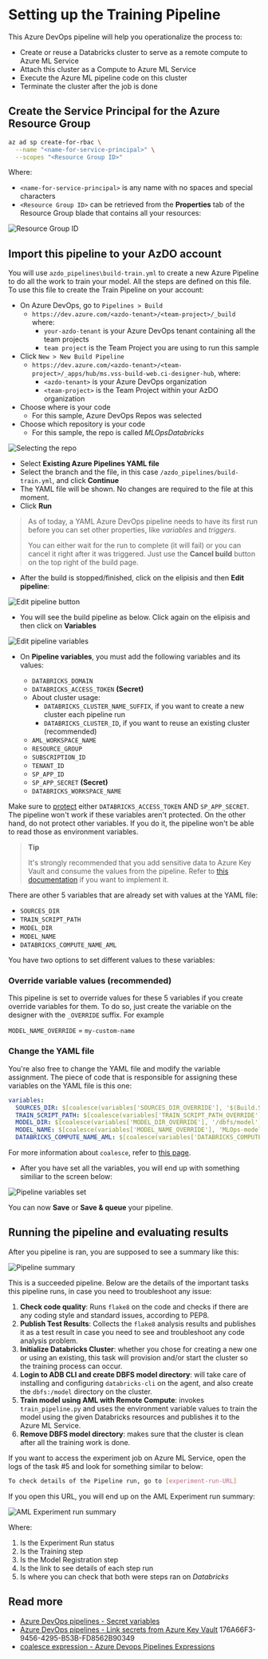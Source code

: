 # Setting up the Training Pipeline

This Azure DevOps pipeline will help you operationalize the process to:
- Create or reuse a Databricks cluster to serve as a remote
compute to Azure ML Service
- Attach this cluster as a Compute to Azure ML Service
- Execute the Azure ML pipeline code on this cluster
- Terminate the cluster after the job is done

## Create the Service Principal for the Azure Resource Group

```bash
az ad sp create-for-rbac \
  --name "<name-for-service-principal>" \
  --scopes "<Resource Group ID>"
```

Where:

- `<name-for-service-principal>` is any name with no
spaces and special characters
- `<Resource Group ID>` can be retrieved from the **Properties** tab of the
Resource Group blade that contains all your resources:

![Resource Group ID](images/training/02-resource-group-id.png)

## Import this pipeline to your AzDO account

You will use `azdo_pipelines\build-train.yml` to create a new Azure
Pipeline to do all the work to train your model. All the steps are defined
on this file. To use this file to create the Train Pipeline on your account:

- On Azure DevOps, go to `Pipelines > Build`
  - `https://dev.azure.com/<azdo-tenant>/<team-project>/_build` where:
    - `your-azdo-tenant` is your Azure DevOps tenant containing all
    the team projects
    - `team project` is the Team Project you are using to run this sample
- Click `New > New Build Pipeline`
  - `https://dev.azure.com/<azdo-tenant>/<team-project>/_apps/hub/ms.vss-build-web.ci-designer-hub`, where:
    - `<azdo-tenant>` is your Azure DevOps organization
    - `<team-project>` is the Team Project within your AzDO organization
- Choose where is your code
  - For this sample, Azure DevOps Repos was selected
- Choose which repository is your code
  - For this sample, the repo is called *MLOpsDatabricks*

![Selecting the repo](images/training/03-select-repo.png)

- Select **Existing Azure Pipelines YAML file**
- Select the branch and the file, in this case
`/azdo_pipelines/build-train.yml`, and click **Continue**
- The YAML file will be shown. No changes are required to the file at
this moment.
- Click **Run**

> As of today, a YAML Azure DevOps pipeline needs to have its first run before
> you can set other properties, like *variables* and *triggers*.
> 
> You can either wait for the run to complete (it will fail) or you can cancel
> it right after it was triggered. Just use the **Cancel build** button on the
> top right of the build page.

* After the build is stopped/finished, click on the elipisis
and then **Edit pipeline**:

![Edit pipeline button](images/training/04-edit-pipeline-button.png)

* You will see the build pipeline as below. Click again on the elipisis
and then click on **Variables**

![Edit pipeline variables](images/training/05-variables-button.png)

* On **Pipeline variables**, you must add the following
variables and its values:

  * `DATABRICKS_DOMAIN`
  * `DATABRICKS_ACCESS_TOKEN` **(Secret)**
  * About cluster usage:
    * `DATABRICKS_CLUSTER_NAME_SUFFIX`, if you want to create a
    new cluster each pipeline run
    * `DATABRICKS_CLUSTER_ID`, if you want to reuse an
    existing cluster (recommended)
  * `AML_WORKSPACE_NAME`
  * `RESOURCE_GROUP`
  * `SUBSCRIPTION_ID`
  * `TENANT_ID`
  * `SP_APP_ID`
  * `SP_APP_SECRET` **(Secret)**
  * `DATABRICKS_WORKSPACE_NAME`

Make sure to [protect](https://docs.microsoft.com/en-us/azure/devops/pipelines/process/variables?view=azure-devops&tabs=classic%2Cbatch#secret-variables)
either `DATABRICKS_ACCESS_TOKEN` AND `SP_APP_SECRET`.
The pipeline won't work if these variables aren't protected. On the other hand,
do not protect other variables. If you do it, the pipeline won't be able to
read those as environment variables.

  > **Tip**
  > 
  > It's strongly recommended that you add sensitive data to Azure Key Vault
  > and consume the values from the pipeline. Refer to
  > [this documentation](https://docs.microsoft.com/en-us/azure/devops/pipelines/library/variable-groups?view=azure-devops&tabs=yaml#link-secrets-from-an-azure-key-vault)
  > if you want to implement it.

There are other 5 variables that are already set with values at the YAML file:

* `SOURCES_DIR`
* `TRAIN_SCRIPT_PATH`
* `MODEL_DIR`
* `MODEL_NAME`
* `DATABRICKS_COMPUTE_NAME_AML`
  
You have two options to set different values to these variables:

### Override variable values (recommended)

This pipeline is set to override values for these 5 variables if you create
override variables for them. To do so, just create the variable on the designer
with the `_OVERRIDE` suffix. For example

`MODEL_NAME_OVERRIDE` = `my-custom-name`

### Change the YAML file

You're also free to change the YAML file and modify the variable assignment.
The piece of code that is responsible for assigning these variables on the
YAML file is this one:

```yaml
variables:
  SOURCES_DIR: $[coalesce(variables['SOURCES_DIR_OVERRIDE'], '$(Build.SourcesDirectory)')]
  TRAIN_SCRIPT_PATH: $[coalesce(variables['TRAIN_SCRIPT_PATH_OVERRIDE'], 'src/train/train.py')]
  MODEL_DIR: $[coalesce(variables['MODEL_DIR_OVERRIDE'], '/dbfs/model')]
  MODEL_NAME: $[coalesce(variables['MODEL_NAME_OVERRIDE'], 'MLOps-model')]
  DATABRICKS_COMPUTE_NAME_AML: $[coalesce(variables['DATABRICKS_COMPUTE_NAME_AML_OVERRIDE'], 'ADB-Compute')]
```

For more information about `coalesce`, refer to
[this page](https://docs.microsoft.com/en-us/azure/devops/pipelines/process/expressions?view=azure-devops#coalesce).

  * After you have set all the variables, you will end up with something
  similiar to the screen below:

  ![Pipeline variables set](images/training/06-pipeline-variables-set.png)

  You can now **Save** or **Save & queue** your pipeline.

  ## Running the pipeline and evaluating results

  After you pipeline is ran, you are supposed to see a summary like this:

  ![Pipeline summary](images/training/07-pipeline-summary.png)

  This is a succeeded pipeline. Below are the details of the important tasks
  this pipeline runs, in case you need to troubleshoot any issue:

  1) **Check code quality**: Runs `flake8` on the code and checks if there
  are any coding style and standard issues, according to PEP8.
  2) **Publish Test Results**: Collects the `flake8` analysis results and
  publishes it as a test result in case you need to see and troubleshoot
  any code analysis problem.
  3) **Initialize Databricks Cluster**: whether you chose for creating a new
  one or using an existing, this task will provision and/or start the cluster
  so the training process can occur.
  4) **Login to ADB CLI and create DBFS model directory**: will take care of
  installing and configuring `databricks-cli` on the agent, and also create
  the `dbfs:/model` directory on the cluster.
  5) **Train model using AML with Remote Compute**: invokes `train_pipeline.py`
  and uses the environment variable values to train the model using the given
  Databricks resources and publishes it to the Azure ML Service.
  6) **Remove DBFS model directory**: makes sure that the cluster is clean
  after all the training work is done.

  If you want to access the experiment job on Azure ML Service, open the logs
  of the task #5 and look for something similar to below:

  ```bash
  To check details of the Pipeline run, go to [experiment-run-URL]
  ```

  If you open this URL, you will end up on the AML Experiment run summary:

  ![AML Experiment run summary](images/training/08-aml-pipeline-summary.png)

  Where:

  1) Is the Experiment Run status
  2) Is the Training step
  3) Is the Model Registration step
  4) Is the link to see details of each step run
  5) Is where you can check that both were steps ran on *Databricks*

  ## Read more

  * [Azure DevOps pipelines - Secret variables](https://docs.microsoft.com/en-us/azure/devops/pipelines/process/variables?view=azure-devops&tabs=classic%2Cbatch#secret-variables)
  * [Azure DevOps pipelines - Link secrets from Azure Key Vault](https://docs.microsoft.com/en-us/azure/devops/pipelines/library/variable-groups?view=azure-devops&tabs=yaml#link-secrets-from-an-azure-key-vault)
  176A66F3-9456-4295-B53B-FD8562B90349
  * [coalesce expression - Azure Devops Pipelines Expressions](https://docs.microsoft.com/en-us/azure/devops/pipelines/process/expressions?view=azure-devops#coalesce)
